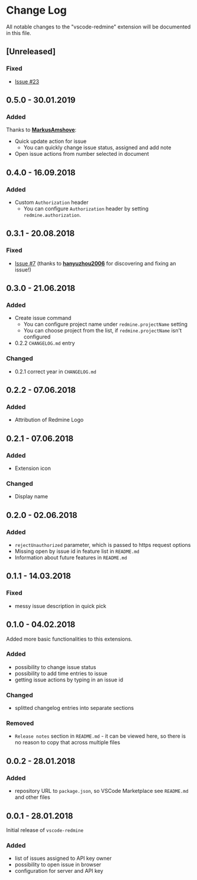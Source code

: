 # Change Log
All notable changes to the "vscode-redmine" extension will be documented in this file.

## [Unreleased]

### Fixed

- [Issue #23](https://github.com/rozpuszczalny/vscode-redmine/issues/23)

## 0.5.0 - 30.01.2019

### Added

Thanks to **[MarkusAmshove](https://github.com/MarkusAmshove)**:
- Quick update action for issue
  - You can quickly change issue status, assigned and add note
- Open issue actions from number selected in document

## 0.4.0 - 16.09.2018

### Added
- Custom `Authorization` header
  - You can configure `Authorization` header by setting `redmine.authorization`.

## 0.3.1 - 20.08.2018

### Fixed
- [Issue #7](https://github.com/rozpuszczalny/vscode-redmine/issues/7) (thanks to **[hanyuzhou2006](https://github.com/hanyuzhou2006)** for discovering and fixing an issue!)

## 0.3.0 - 21.06.2018

### Added
- Create issue command
  - You can configure project name under `redmine.projectName` setting
  - You can choose project from the list, if `redmine.projectName` isn't configured
- 0.2.2 `CHANGELOG.md` entry

### Changed
- 0.2.1 correct year in `CHANGELOG.md`

## 0.2.2 - 07.06.2018

### Added
- Attribution of Redmine Logo

## 0.2.1 - 07.06.2018

### Added
- Extension icon

### Changed
- Display name

## 0.2.0 - 02.06.2018

### Added
- `rejectUnauthorized` parameter, which is passed to https request options
- Missing open by issue id in feature list in `README.md`
- Information about future features in `README.md`

## 0.1.1 - 14.03.2018

### Fixed
- messy issue description in quick pick

## 0.1.0 - 04.02.2018

Added more basic functionalities to this extensions.

### Added
- possibility to change issue status
- possibility to add time entries to issue
- getting issue actions by typing in an issue id

### Changed
- splitted changelog entries into separate sections

### Removed
- `Release notes` section in `README.md` - it can be viewed here, so there is no reason to copy that across multiple files

## 0.0.2 - 28.01.2018
### Added
- repository URL to `package.json`, so VSCode Marketplace see `README.md` and other files

## 0.0.1 - 28.01.2018
Initial release of `vscode-redmine`

### Added
- list of issues assigned to API key owner
- possibility to open issue in browser
- configuration for server and API key